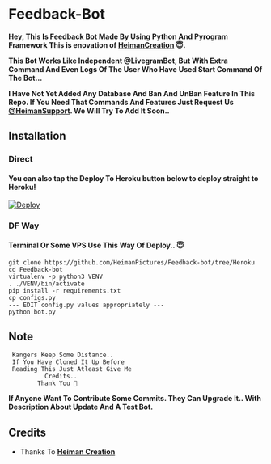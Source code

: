 # Feedback-Bot 

  <b>Hey, This Is [Feedback Bot](https://telegram.dog/HeimanSupportsBot/) Made By Using Python And Pyrogram Framework
 This is enovation of [HeimanCreation](https://github.com/HeimanPictures/HeimanPictures/) 😇.

  This Bot Works Like Independent @LivegramBot, But With Extra Command And Even Logs Of The User Who Have Used Start Command Of The Bot... 

  I Have Not Yet Added Any Database And Ban And UnBan Feature In This Repo. If You Need That Commands And Features Just Request Us [@HeimanSupport](https://telegram.dog/HeimanSupport/). We Will Try To Add It Soon..</b>
## Installation

### Direct

#### You can also tap the Deploy To Heroku button below to deploy straight to Heroku!

[![Deploy](https://www.herokucdn.com/deploy/button.svg)](https://heroku.com/deploy?template=https://github.com/HeimanPictures/Feedback-Bot/tree/Heroku/)

### DF Way

#### Terminal Or Some VPS Use This Way Of Deploy.. 😇
```
git clone https://github.com/HeimanPictures/Feedback-bot/tree/Heroku
cd Feedback-bot
virtualenv -p python3 VENV
. ./VENV/bin/activate
pip install -r requirements.txt
cp configs.py
--- EDIT config.py values appropriately ---
python bot.py
```

## Note
     Kangers Keep Some Distance.. 
     If You Have Cloned It Up Before 
     Reading This Just Atleast Give Me 
              Credits..
            Thank You 🥰


<b>If Anyone Want To Contribute Some Commits. They Can Upgrade It.. With Description About Update And A Test Bot.</b>

## Credits

- Thanks To <b>[Heiman Creation](https://telegram.dog/HeimanCreation/)</b> 
